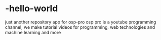 # -hello-world
just another repository app for osp-pro
osp pro is a youtube programming channel, we make tutorial videos for programming, web technologies and machine learning and more
